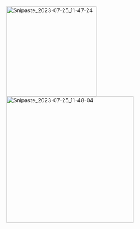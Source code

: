 <img width="235" alt="Snipaste_2023-07-25_11-47-24" src="https://github.com/rexhang/GitHubPlus/assets/14832793/b163b7e1-c834-4bea-a02f-c335fd8d12f8">

<img width="331" alt="Snipaste_2023-07-25_11-48-04" src="https://github.com/rexhang/GitHubPlus/assets/14832793/9720b82b-1ebd-4c7c-902f-c1d592dbbe9f">
